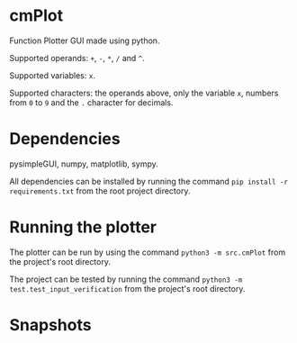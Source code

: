 # cmPlot
Function Plotter GUI made using python. 

Supported operands: ```+```, ```-```, ```*```, ```/``` and ```^```. 

Supported variables: ```x```. 

Supported characters: the operands above, only the variable ```x```, numbers from ```0``` to ```9``` and the ```.``` character for decimals.

# Dependencies
pysimpleGUI, numpy, matplotlib, sympy.

All dependencies can be installed by running the command ```pip install -r requirements.txt``` from the root project directory.

# Running the plotter
The plotter can be run by using the command ```python3 -m src.cmPlot``` from the project's root directory.

The project can be tested by running the command ```python3 -m test.test_input_verification``` from the project's root directory.

# Snapshots




